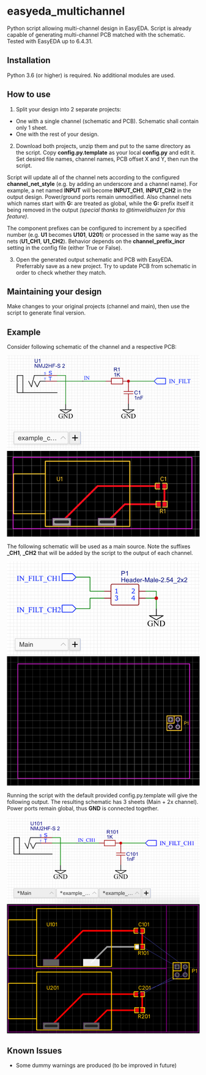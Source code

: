 # easyeda_multichannel
Python script allowing multi-channel design in EasyEDA.
Script is already capable of generating multi-channel PCB matched with the schematic.
Tested with EasyEDA up to 6.4.31.

## Installation
Python 3.6 (or higher) is required. No additional modules are used.

## How to use
1. Split your design into 2 separate projects:
- One with a single channel (schematic and PCB). Schematic shall contain only 1 sheet.
- One with the rest of your design.

2. Download both projects, unzip them and put to the same directory as the script.
Copy **config.py.template** as your local **config.py** and edit it. Set desired file names,
channel names, PCB offset X and Y, then run the script.

Script will update all of the channel nets according to the configured **channel_net_style** (e.g. by adding an underscore and a channel name).
For example, a net named **INPUT** will become **INPUT_CH1**, **INPUT_CH2** in the output design. Power/ground ports remain
unmodified. Also channel nets which names start with **G:** are treated as global, while the **G:** prefix itself it being removed in the output *(special thanks to @timveldhuizen for this feature)*.

The component prefixes can be configured to increment by a specified number (e.g. **U1** becomes **U101**, **U201**) or processed in the same way as the nets (**U1_CH1**, **U1_CH2**).
Behavior depends on the **channel_prefix_incr** setting in the config file (either True or False).

3. Open the generated output schematic and PCB with EasyEDA. Preferrably save as a new project.
Try to update PCB from schematic in order to check whether they match.

## Maintaining your design
Make changes to your original projects (channel and main), then use the script to generate final version.

## Example
Consider following schematic of the channel and a respective PCB:

![Channel schematic](example/images/1-Schematic_example_channel.png) ![Channel PCB](example/images/1-PCB_example_channel.png)

The following schematic will be used as a main source. Note the suffixes **_CH1**, **_CH2** that will be added by the script to the output of each channel.

![Main schematic](example/images/1-Schematic_example_main.png) ![Main PCB](example/images/1-PCB_Main.png)

Running the script with the default provided config.py.template will give the following output. The resulting schematic has 3 sheets (Main + 2x channel). Power ports remain global, thus **GND** is connected together.

![Output schematic](example/images/output_sch.png) ![Output PCB](example/images/output_pcb.png)

## Known Issues
- Some dummy warnings are produced (to be improved in future)
